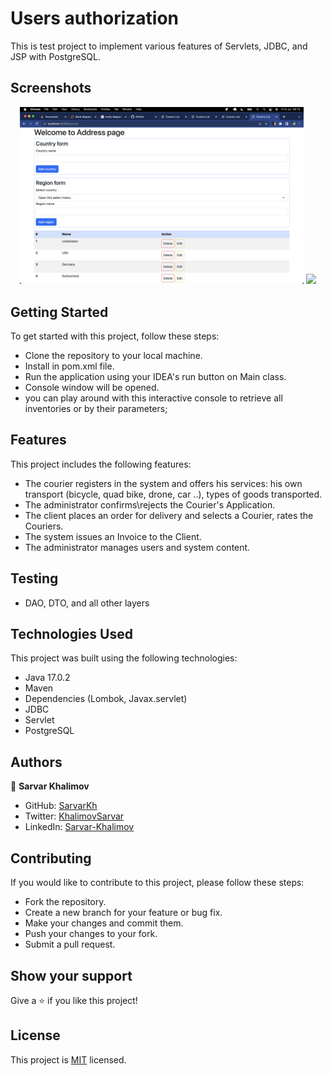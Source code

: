 # Users authorization
This is test project to implement various features of Servlets, JDBC, and JSP with PostgreSQL.

## Screenshots

<div style="display: flex; flex-wrap: wrap">
<div align="center">
  <img src="image/01_console.png?raw=true" width="90%" height="auto"/>
  <img src="image/02_console.png?raw=true" width="90%" height="auto"/>
</div>
</div>


## Getting Started
To get started with this project, follow these steps:

- Clone the repository to your local machine.
- Install in pom.xml file.
- Run the application using your IDEA's run button on Main class.
- Console window will be opened.
- you can play around with this interactive console to retrieve all inventories or by their parameters;

## Features
This project includes the following features:

- The courier registers in the system and offers his services: his own transport (bicycle, quad bike, drone, car ..), types of goods transported.
- The administrator confirms\rejects the Courier's Application. 
- The client places an order for delivery and selects a Courier, rates the Couriers. 
- The system issues an Invoice to the Client. 
- The administrator manages users and system content.

## Testing 
- DAO, DTO, and all other layers

## Technologies Used
This project was built using the following technologies:

- Java 17.0.2
- Maven
- Dependencies (Lombok, Javax.servlet)
- JDBC
- Servlet
- PostgreSQL

## Authors

👤 **Sarvar Khalimov**

- GitHub: [SarvarKh](https://github.com/SarvarKh)
- Twitter: [KhalimovSarvar](https://twitter.com/KhalimovSarvar)
- LinkedIn: [Sarvar-Khalimov](https://www.linkedin.com/in/sarvar-khalimov/)


## Contributing
If you would like to contribute to this project, please follow these steps:

- Fork the repository.
- Create a new branch for your feature or bug fix.
- Make your changes and commit them.
- Push your changes to your fork.
- Submit a pull request.

## Show your support
Give a ⭐️ if you like this project!

## License
This project is [MIT](./MIT.md) licensed.